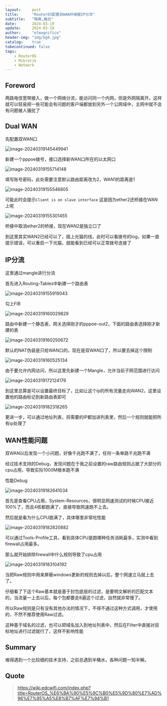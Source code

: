 ```yaml
---
layout:     post
title:      "RouterOS配置双WAN并根据IP分流"
subtitle:   "隔离,融合"
date:       2024-03-19
update:     2024-03-19
author:     "elmagnifico"
header-img: "img/bg4.jpg"
catalog:    true
tobecontinued: false
tags:
    - RouterOS
    - Mikrotik
    - Network
---
```


## Foreword

两路电信宽带接入，做一个网络分流，能访问同一个内网，但是外网隔离开。这样就可以轻易把一些可能会有问题的客户端都放到另外一个公网域中，主网中就不会有问题被人骚扰了



## Dual WAN

先配置双WAN口

![image-20240319145449941](https://img.elmagnifico.tech/static/upload/elmagnifico/202403191454041.png)

新建一个pppoe拨号，接口选择新WAN口所在的以太网口

![image-20240319155714148](https://img.elmagnifico.tech/static/upload/elmagnifico/202403191557588.png)

填写账号密码，此处需要注意默认路由距离改为2，WAN1的距离是1

![image-20240319155546805](https://img.elmagnifico.tech/static/upload/elmagnifico/202403191555845.png)

可能此时会提示`Client is on slave interface` 这是因为ether2还桥接在WAN上呢

![image-20240319155301455](https://img.elmagnifico.tech/static/upload/elmagnifico/202403191553493.png)

桥接中取消ether2的桥接，现在WAN2是独立口了



到这里其实WAN2已经可以了，插上光猫的线，此时可以看拨号的log，如果一直提示错误，可以重启一下光猫，就能看到已经可以正常拨号连接了



## IP分流

这里通过mangle进行分流



首先进入Routing-Tables中新建一个路由表

![image-20240319155919043](https://img.elmagnifico.tech/static/upload/elmagnifico/202403191559070.png)

勾上FIB



![image-20240319160029829](https://img.elmagnifico.tech/static/upload/elmagnifico/202403191600863.png)

路由中新建一个静态表，网关选择刚才的pppoe-out2，下面的路由表选择刚才新建的表



![image-20240319160250672](https://img.elmagnifico.tech/static/upload/elmagnifico/202403191602700.png)

默认的NAT伪装是只给WAN口的，现在是双WAN口了，所以要去掉这个限制



![image-20240319160525134](https://img.elmagnifico.tech/static/upload/elmagnifico/202403191605178.png)

由于要允许内网访问，所以这里先新建一个Mangle，允许当前子网范围进行访问



![image-20240319172124176](https://img.elmagnifico.tech/static/upload/elmagnifico/202403191721217.png)

到这里总算是可以设置最终目标了，比如让这个ip的所有流量走向WAN2，这里设置他的路由标记到新路由表即可



![image-20240319182318265](https://img.elmagnifico.tech/static/upload/elmagnifico/202403191823312.png)

更进一步，可以通过地址列表，将需要的IP都加进列表里，然后一个规则就能把所有ip处理了



## WAN性能问题

双WAN以后发现一个小问题，好像千兆跑不满了，任何一条单路千兆跑不满

经过技术支持的Debug，发现问题在于我之前设置的raw路由规则占据了大部分的cpu占用，导致实际1000M根本跑不满



性能Debug

![image-20240319182641034](https://img.elmagnifico.tech/static/upload/elmagnifico/202403191826082.png)

首先是查看CPU占用，System-Resources，很明显网速测试的时候CPU接近100%了，而且4核都跑满了，直接导致网速跑不上去。



然后就是看为什么CPU跑满了，具体哪里非常吃性能

![image-20240319182820882](https://img.elmagnifico.tech/static/upload/elmagnifico/202403191828923.png)

可以通过Tools-Profile工具，看到具体CPU是跑哪种任务消耗最多，实测中看到firewall占用最多。

那么就开始排除firewall中什么规则导致了cpu占用



![image-20240319183104192](https://img.elmagnifico.tech/static/upload/elmagnifico/202403191831230.png)

当把Raw规则中用来屏蔽windows更新的规则去掉以后，整个网速立马就上去了。

仔细看了下这个Raw基本就是基于封包底层的过滤，是要明文解析的匹配文本的，当流量一上去以后，每个包都要走8遍这个过滤，自然就非常慢了。

所以Raw规则是只有没有其他办法的情况下，不得不通过这种方式调用，才使用的，不然不推荐使用Raw过滤。



这种基于域名的过滤，也可以把域名加入到地址列表中，然后在Filter中直接对目标地址进行过滤就行了，这样不影响性能



## Summary

难得遇到一个比较细的技术支持，之前总遇到半桶水，各种问题一知半解。



## Quote

> https://wiki.edcwifi.com/index.php?title=RouterOS_%E6%BA%90%E5%9C%B0%E5%9D%80%E7%AD%96%E7%95%A5%E8%B7%AF%E7%94%B1

